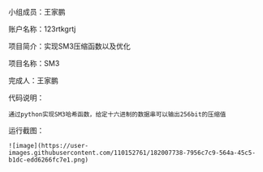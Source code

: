 小组成员：王家鹏

账户名称：123rtkgrtj

项目简介：实现SM3压缩函数以及优化

项目名称：SM3

完成人：王家鹏

代码说明：
    
    通过python实现SM3哈希函数，给定十六进制的数据串可以输出256bit的压缩值
    
运行截图：
    
    ![image](https://user-images.githubusercontent.com/110152761/182007738-7956c7c9-564a-45c5-b1dc-edd6266fc7e1.png)


